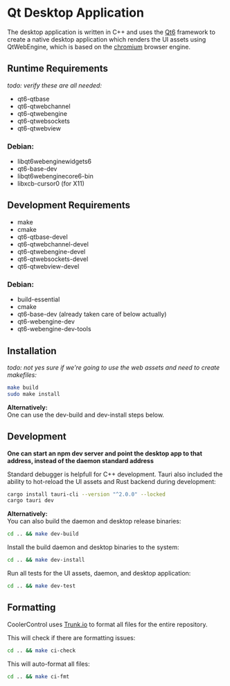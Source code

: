 # Qt Desktop Application

The desktop application is written in C++ and uses the [Qt6](https://www.qt.io/product/qt6)
framework to create a native desktop application which renders the UI assets using QtWebEngine,
which is based on the [chromium](https://www.chromium.org/) browser engine.

## Runtime Requirements

_todo: verify these are all needed:_

- qt6-qtbase
- qt6-qtwebchannel
- qt6-qtwebengine
- qt6-qtwebsockets
- qt6-qtwebview

### Debian:

- libqt6webenginewidgets6
- qt6-base-dev
- libqt6webenginecore6-bin
- libxcb-cursor0 (for X11)

## Development Requirements

- make
- cmake
- qt6-qtbase-devel
- qt6-qtwebchannel-devel
- qt6-qtwebengine-devel
- qt6-qtwebsockets-devel
- qt6-qtwebview-devel

### Debian:

- build-essential
- cmake
- qt6-base-dev (already taken care of below actually)
- qt6-webengine-dev
- qt6-webengine-dev-tools

## Installation

_todo: not yes sure if we're going to use the web assets and need to create makefiles:_

```bash
make build
sudo make install
```

**Alternatively:**  
One can use the dev-build and dev-install steps below.

## Development

**One can start an npm dev server and point the desktop app to that address, instead of the daemon
standard address**

Standard debugger is helpfull for C++ development. Tauri also included the ability to hot-reload the
UI assets and Rust backend during development:

```bash
cargo install tauri-cli --version "^2.0.0" --locked
cargo tauri dev
```

**Alternatively:**  
You can also build the daemon and desktop release binaries:

```bash
cd .. && make dev-build
```

Install the build daemon and desktop binaries to the system:

```bash
cd .. && make dev-install
```

Run all tests for the UI assets, daemon, and desktop application:

```bash
cd .. && make dev-test
```

## Formatting

CoolerControl uses [Trunk.io](https://github.com/trunk-io) to format all files for the entire
repository.

This will check if there are formatting issues:

```bash
cd .. && make ci-check
```

This will auto-format all files:

```bash
cd .. && make ci-fmt
```
